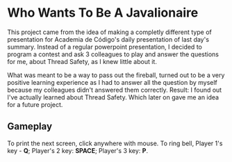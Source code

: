 Who Wants To Be A Javalionaire
==============================

This project came from the idea of making a completly different type of presentation for Academia de Código's daily presentation of last day's summary. Instead of a regular powerpoint presentation, I decided to program a contest and ask 3 colleagues to play and answer the questions for me, about Thread Safety, as I knew little about it.

What was meant to be a way to pass out the fireball, turned out to be a very positive learning experience as I had to answer all the question by myself because my colleagues didn't answered them correctly. Result: I found out I've actually learned about Thread Safety. Which later on gave me an idea for a future project.


Gameplay
--------

To print the next screen, click anywhere with mouse.
To ring bell, Player 1's key - **Q**; Player's 2 key: **SPACE**; Player's 3 key: **P**.

